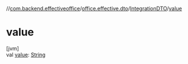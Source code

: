 //[com.backend.effectiveoffice](../../../index.md)/[office.effective.dto](../index.md)/[IntegrationDTO](index.md)/[value](value.md)

# value

[jvm]\
val [value](value.md): [String](https://kotlinlang.org/api/latest/jvm/stdlib/kotlin/-string/index.html)
